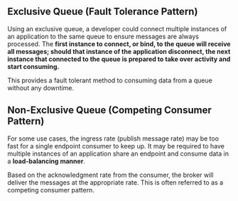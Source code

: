 ## Exclusive Queue (Fault Tolerance Pattern)
Using an exclusive queue, a developer could connect multiple instances of an application to the same queue to ensure messages are always processed. The **first instance to connect, or bind, to the queue will receive all messages; should that instance of the application disconnect, the next instance that connected to the queue is prepared to take over activity and start consuming.** 

This provides a fault tolerant method to consuming data from a queue without any downtime.

## Non-Exclusive Queue (Competing Consumer Pattern)
For some use cases, the ingress rate (publish message rate) may be too fast for a single endpoint consumer to keep up. It may be required to have multiple instances of an application share an endpoint and consume data in a **load-balancing manner**.

Based on the acknowledgment rate from the consumer, the broker will deliver the messages at the appropriate rate. This is often referred to as a competing consumer pattern.
